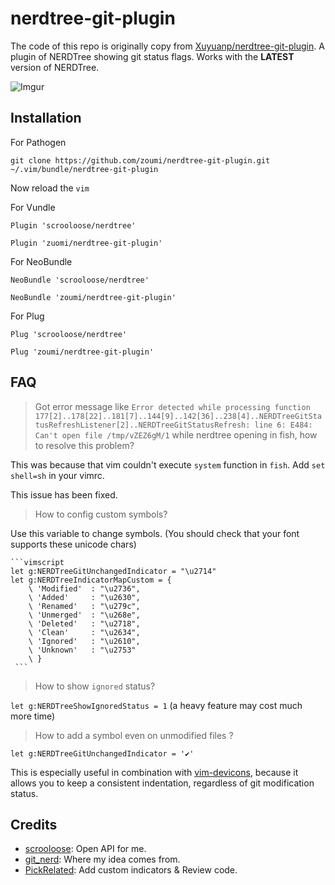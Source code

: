 nerdtree-git-plugin
===================
The code of this repo is originally copy from [Xuyuanp/nerdtree-git-plugin](https://github.com/Xuyuanp/nerdtree-git-plugin).
A plugin of NERDTree showing git status flags. Works with the **LATEST** version of NERDTree.


![Imgur](http://i.imgur.com/jSCwGjU.gif?1)

## Installation

For Pathogen

`git clone https://github.com/zoumi/nerdtree-git-plugin.git ~/.vim/bundle/nerdtree-git-plugin`

Now reload the `vim`

For Vundle

`Plugin 'scrooloose/nerdtree'`

`Plugin 'zuomi/nerdtree-git-plugin'`

For NeoBundle

`NeoBundle 'scrooloose/nerdtree'`

`NeoBundle 'zoumi/nerdtree-git-plugin'`

For Plug

`Plug 'scrooloose/nerdtree'`

`Plug 'zoumi/nerdtree-git-plugin'`

## FAQ

> Got error message like `Error detected while processing function
177[2]..178[22]..181[7]..144[9]..142[36]..238[4]..NERDTreeGitStatusRefreshListener[2]..NERDTreeGitStatusRefresh:
line 6:
E484: Can't open file /tmp/vZEZ6gM/1` while nerdtree opening in fish, how to resolve this problem?

This was because that vim couldn't execute `system` function in `fish`. Add `set shell=sh` in your vimrc.

This issue has been fixed.

> How to config custom symbols?

Use this variable to change symbols.
(You should check that your font supports these unicode chars)

	```vimscript
    let g:NERDTreeGitUnchangedIndicator = "\u2714"
    let g:NERDTreeIndicatorMapCustom = {
        \ 'Modified'  : "\u2736",
        \ 'Added'     : "\u2630",
        \ 'Renamed'   : "\u279c",
        \ 'Unmerged'  : "\u268e",
        \ 'Deleted'   : "\u2718",
        \ 'Clean'     : "\u2634",
        \ 'Ignored'   : "\u2610",
        \ 'Unknown'   : "\u2753"
        \ }
	 ```

> How to show `ignored` status?

`let g:NERDTreeShowIgnoredStatus = 1` (a heavy feature may cost much more time)

> How to add a symbol even on unmodified files ?

`let g:NERDTreeGitUnchangedIndicator = '✔︎'`

This is especially useful in combination with [vim-devicons](https://github.com/ryanoasis/vim-devicons), because it allows you to keep a consistent indentation, regardless of git modification status.

## Credits

*  [scrooloose](https://github.com/scrooloose): Open API for me.
*  [git_nerd](https://github.com/swerner/git_nerd): Where my idea comes from.
*  [PickRelated](https://github.com/PickRelated): Add custom indicators & Review code.
